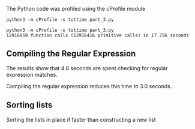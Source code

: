 The Python code was profiled using the cProfile module

`python3 -m cProfile -s tottime part_3.py`

```shell
python3 -m cProfile -s tottime part_3.py 
12916959 function calls (12916416 primitive calls) in 17.756 seconds
```

## Compiling the Regular Expression

The results show that 4.8 seconds are spent checking for regular expression matches.

Compiling the regular expression reduces this time to 3.0 seconds.

## Sorting lists

Sorting the lists in place if faster than constructing a new list
